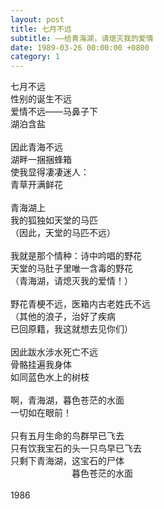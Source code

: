 ```yaml
---
layout: post
title: 七月不远
subtitle: ——给青海湖，请熄灭我的爱情
date: 1989-03-26 00:00:00 +0800
category: 1
---
```


七月不远<br>
性别的诞生不远<br>
爱情不远——马鼻子下<br>
湖泊含盐<br>
<br>
因此青海不远<br>
湖畔一捆捆蜂箱<br>
使我显得凄凄迷人：<br>
青草开满鲜花<br>
<br>
青海湖上<br>
我的狐独如天堂的马匹<br>
（因此，天堂的马匹不远）<br>
<br>
我就是那个情种：诗中吟唱的野花<br>
天堂的马肚子里唯一含毒的野花<br>
（青海湖，请熄灭我的爱情！）<br>
<br>
野花青梗不远，医箱内古老姓氏不远<br>
（其他的浪子，治好了疾病<br>
已回原籍，我这就想去见你们）<br>
<br>
因此跋水涉水死亡不远<br>
骨骼挂遍我身体<br>
如同蓝色水上的树枝<br>
<br>
啊，青海湖，暮色苍茫的水面<br>
一切如在眼前！<br>
<br>
只有五月生命的鸟群早已飞去<br>
只有饮我宝石的头一只鸟早已飞去<br>
只剩下青海湖，这宝石的尸体<br>
　　　　　　　暮色苍茫的水面<br>
<br>
1986<br>

